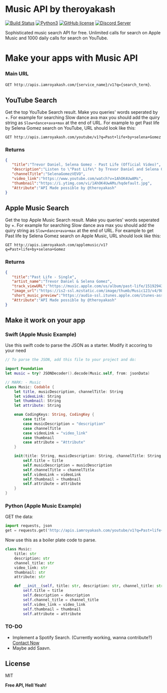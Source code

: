 # Music API by theroyakash

[![Build Status](https://travis-ci.org/joemccann/dillinger.svg?branch=master)](https://travis-ci.org/joemccann/dillinger)
[![Python3](https://img.shields.io/badge/python-3.7-blue.svg)](https://github.com/theroyakash/reddit-api)
[![GitHub license](https://img.shields.io/badge/LICENSE-MIT-blue)](https://github.com/theroyakash/reddit-api/blob/master/LICENSE)
[![Discord Server](https://img.shields.io/badge/Support-theroyakash-red)](https://www.iamroyakash.com/contact)

Sophisticated music search API for free. Unlimited calls for search on Apple Music and 1000 daily calls for search on YouTube.

# Make your apps with Music API
### Main URL
`GET http://apis.iamroyakash.com/{service_name}/v1?q={search_term}`.
## YouTube Search
Get the top YouTube Search result. Make you queries' words seperated by +. For example for searching Slow dance ava max you should add the quiry string as `Slow+dance+ava+max` at the end of URL. 
For example to get Past life by Selena Gomez search on YouTube, URL should look like this:

`GET http://apis.iamroyakash.com/youtube/v1?q=Past+life+by+selena+Gomez`
### Returns
```JSON
{
   "title":"Trevor Daniel, Selena Gomez - Past Life (Official Video)",
   "description":"Listen to \"Past Life\" by Trevor Daniel and Selena Gomez: https://smarturl.it/PastLifeOutNow Directed by Vania Heymann and Gal Muggia Produced by Iconoclast ...",
   "channelTitle":"SelenaGomezVEVO",
   "video_link":"https://www.youtube.com/watch?v=1AhOK4UwAMs",
   "thumbnail":"https://i.ytimg.com/vi/1AhOK4UwAMs/hqdefault.jpg",
   "Attribute":"API Made possible by @theroyakash"
}
```
## Apple Music Search
Get the top Apple Music Search result. Make you queries' words seperated by +. For example for searching Slow dance ava max you should add the quiry string as `Slow+dance+ava+max` at the end of URL. 
For example to get Past life by Selena Gomez search on Apple Music, URL should look like this:

`GET http://apis.iamroyakash.com/applemusic/v1?q=Past+life+by+selena+Gomez`
### Returns
```JSON
{
   "title":"Past Life - Single",
   "artist_name":"Trevor Daniel & Selena Gomez",
   "track_viewURL":"https://music.apple.com/us/album/past-life/1519294336?i=1519294351&uo=4",
   "image_url":"https://is2-ssl.mzstatic.com/image/thumb/Music123/v4/98/a1/48/98a14854-7844-4734-962d-f800e108c7a2/source/100x100bb.jpg",
   "short_music_preview":"https://audio-ssl.itunes.apple.com/itunes-assets/AudioPreview113/v4/73/94/3b/73943bcf-912f-8511-d34e-1c8afde3be40/mzaf_13241148759024177055.plus.aac.p.m4a",
   "Attribute":"API Made possible by @theroyakash"
}
```
## Make it work on your app
### Swift (Apple Music Example)
Use this swift code to parse the JSON as a starter. Modify it accoring to your need
```swift
// To parse the JSON, add this file to your project and do:

import Foundation
let music = try? JSONDecoder().decode(Music.self, from: jsonData)

// MARK: - Music
class Music: Codable {
    let title, musicDescription, channelTitle: String
    let videoLink: String
    let thumbnail: String
    let attribute: String

    enum CodingKeys: String, CodingKey {
        case title
        case musicDescription = "description"
        case channelTitle
        case videoLink = "video_link"
        case thumbnail
        case attribute = "Attribute"
    }

    init(title: String, musicDescription: String, channelTitle: String, videoLink: String, thumbnail: String, attribute: String) {
        self.title = title
        self.musicDescription = musicDescription
        self.channelTitle = channelTitle
        self.videoLink = videoLink
        self.thumbnail = thumbnail
        self.attribute = attribute
    }
}
```
### Python (Apple Music Example)
GET the data:
```python
import requests, json
get = requests.get('http://apis.iamroyakash.com/youtube/v1?q=Past+life+by+selena+Gomez').json()
```
Now use this as a boiler plate code to parse.
```python
class Music:
    title: str
    description: str
    channel_title: str
    video_link: str
    thumbnail: str
    attribute: str

    def __init__(self, title: str, description: str, channel_title: str, video_link: str, thumbnail: str, attribute: str) -> None:
        self.title = title
        self.description = description
        self.channel_title = channel_title
        self.video_link = video_link
        self.thumbnail = thumbnail
        self.attribute = attribute
```
### 


### TO-DO
- Implement a Spotify Search. (Currently working, wanna contribute?) [Contact Now](https://www.iamroyakash.com/contact)
- Maybe add Saavn.

License
----
MIT

**Free API, Hell Yeah!**
